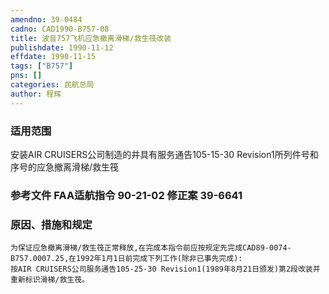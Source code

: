 ```yaml
---
amendno: 39-0484  
cadno: CAD1990-B757-08  
title: 波音757飞机应急撤离滑梯/救生筏改装  
publishdate: 1990-11-12  
effdate: 1990-11-15  
tags: ["B757"]  
pns: []  
categories: 民航总局  
author: 程辉  
---
```

  
### 适用范围  
安装AIR CRUISERS公司制造的并具有服务通告105-15-30 Revision1所列件号和序号的应急撤离滑梯/救生筏  
  
<!--more-->  
### 参考文件    FAA适航指令 90-21-02 修正案 39-6641  
  
### 原因、措施和规定  
    为保证应急撤离滑梯/救生筏正常释放,在完成本指令前应按规定先完成CAD89-0074-B757.0007.25,在1992年1月1日前完成下列工作(除非已事先完成):  
    按AIR CRUISERS公司服务通告105-25-30 Revision1(1989年8月21日颁发)第2段改装并重新标识滑梯/救生筏。  

